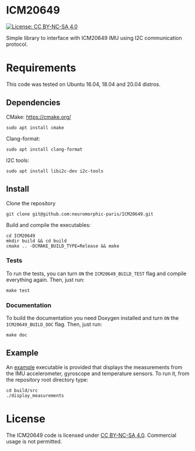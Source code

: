 # ICM20649

[![License: CC BY-NC-SA 4.0](https://img.shields.io/badge/License-CC%20BY--NC--SA%204.0-lightgrey.svg?style=flat-square)](https://creativecommons.org/licenses/by-nc-sa/4.0/)

Simple library to interface with ICM20649 IMU using I2C communication protocol.

# Requirements
This code was tested on Ubuntu 16.04, 18.04 and 20.04 distros.

## Dependencies
CMake: <https://cmake.org/>
  ```
  sudo apt install cmake
  ```

Clang-format:
  ```
  sudo apt install clang-format
  ```

I2C tools:
  ```
  sudo apt install libi2c-dev i2c-tools
  ```

## Install
Clone the repository
  ```
  git clone git@github.com:neuromorphic-paris/ICM20649.git
  ```

Build and compile the executables:
  ```
  cd ICM20649
  mkdir build && cd build
  cmake .. -DCMAKE_BUILD_TYPE=Release && make
  ```

### Tests
To run the tests, you can turn `ON` the `ICM20649_BUILD_TEST` flag and compile everything again.
Then, just run:
  ```
  make test
  ```

### Documentation
To build the documentation you need Doxygen installed and turn `ON` the `ICM20649_BUILD_DOC` flag.
Then, just run:
  ```
  make doc
  ```

## Example
An [example](src/display_measurements.cpp) executable is provided that displays the measurements from the IMU accelerometer, gyroscope and temperature sensors.
To run it, from the repository root directory type:
  ```
  cd build/src
  ./display_measurements
  ```

# License
The ICM20649 code is licensed under [CC BY-NC-SA 4.0](https://creativecommons.org/licenses/by-nc-sa/4.0/).
Commercial usage is not permitted.
